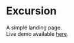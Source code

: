# Excursion
A simple landing page.\
Live demo available [here](https://av2001.github.io/excursion/).
